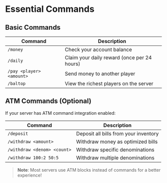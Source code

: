 # Essential Commands

## Basic Commands

| Command                  | Description                                 |
| ------------------------ | ------------------------------------------- |
| `/money`                 | Check your account balance                  |
| `/daily`                 | Claim your daily reward (once per 24 hours) |
| `/pay <player> <amount>` | Send money to another player                |
| `/baltop`                | View the richest players on the server      |

## ATM Commands (Optional)

If your server has ATM command integration enabled:

| Command                     | Description                           |
| --------------------------- | ------------------------------------- |
| `/deposit`                  | Deposit all bills from your inventory |
| `/withdraw <amount>`        | Withdraw money as optimized bills     |
| `/withdraw <denom> <count>` | Withdraw specific denominations       |
| `/withdraw 100:2 50:5`      | Withdraw multiple denominations       |

> **Note**: Most servers use ATM blocks instead of commands for a better experience!
